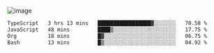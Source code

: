 ![image](https://github-profile-trophy.vercel.app/?username=CMOISDEAD&theme=oldie&row=1&no-frame=true&no-bg=true&margin-w=15&margin-h=15)
<!--START_SECTION:waka-->

```txt
TypeScript   3 hrs 13 mins   █████████████████▓░░░░░░░   70.58 %
JavaScript   48 mins         ████▒░░░░░░░░░░░░░░░░░░░░   17.75 %
Org          18 mins         █▓░░░░░░░░░░░░░░░░░░░░░░░   06.75 %
Bash         13 mins         █▒░░░░░░░░░░░░░░░░░░░░░░░   04.92 %
```

<!--END_SECTION:waka--> 

